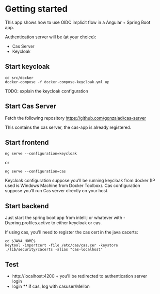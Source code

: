 # Getting started

This app shows how to use OIDC implicit flow in a Angular + Spring Boot app.

Authentication server will be (at your choice):

* Cas Server
* Keycloak

## Start keycloak

```
cd src/docker
docker-compose -f docker-compose-keycloak.yml up
```

TODO: explain the keycloak configuration


## Start Cas Server

Fetch the following repository https://github.com/gonzalad/cas-server

This contains the cas server, the cas-app is already registered.


## Start frontend

```
ng serve --configuration=keycloak
```
or
```
ng serve --configuration=cas
```

Keycloak configuration suppose you'll be running keycloak from docker (IP used is Windows Machine from Docker Toolbox).
Cas configuration suppose you'll run Cas server directly on your host.

## Start backend

Just start the spring boot app from intellij or whatever with -Dspring.profiles.active to either keycloak or cas.

If using cas, you'll need to register the cas cert in the java cacerts:
```
cd $JAVA_HOME$
keytool -importcert -file /etc/cas/cas.cer -keystore ./lib/security/cacerts -alias "cas-localhost" 
```

## Test

* http://localhost:4200 +
  you'll be redirected to authentication server login
* login
** if cas, log with casuser/Mellon
